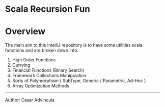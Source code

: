 # Scala Recursion Fun

# Overview

The main aim to this IntelliJ repository is to have some utilities scala functions and are broken down into:

1. High Order Functions </br>
2. Currying </br>
3. Financial Functions  (Binary Search)  </br>
4. Framework Collections Manipulation </br>
5. Sorts of Polymorphism ( SubType, Generic / Parametric, Ad-Hoc ) </br>
6. Array Optimization Methods 
-------------------------------
Author: Cesar Advincula
